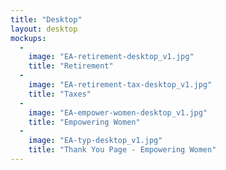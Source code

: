 ```yaml
---
title: "Desktop"
layout: desktop
mockups:
  -
    image: "EA-retirement-desktop_v1.jpg"
    title: "Retirement"
  -
    image: "EA-retirement-tax-desktop_v1.jpg"
    title: "Taxes"
  -
    image: "EA-empower-women-desktop_v1.jpg"
    title: "Empowering Women"
  -
    image: "EA-typ-desktop_v1.jpg"
    title: "Thank You Page - Empowering Women"
---
```

